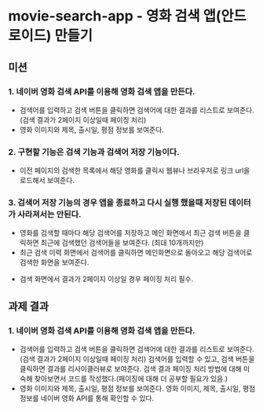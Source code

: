 # movie-search-app - 영화 검색 앱(안드로이드) 만들기

## 미션
### 1. 네이버 영화 검색 API를 이용해 영화 검색 앱을 만든다.
- 검색어를 입력하고 검색 버튼을 클릭하면 검색어에 대한 결과를 리스트로 보여준다.(검색 결과가 2페이지 이상일때 페이징 처리)
- 영화 이미지와 제목, 출시일, 평점 정보를 보여준다.

### 2. 구현할 기능은 검색 기능과 검색어 저장 기능이다.
- 이전 페이지의 검색한 목록에서 해당 영화를 클릭시 웹뷰나 브라우저로 링크 url을 로드해서 보여준다.

### 3. 검색어 저장 기능의 경우 앱을 종료하고 다시 실행 했을때 저장된 데이터가 사라져서는 안된다.
- 영화를 검색할 때마다 해당 검색어를 저장하고 메인 화면에서 최근 검색 버튼을 클릭하면 최근에 검색했던 검색어들을 보여준다. (최대 10개까지만)
- 최근 검색 이력 화면에서 검색어를 클릭하면 메인화면으로 돌아오고 해당 검색어로 검색한 화면을 보여준다.

* 검색 화면에서 결과가 2페이지 이상일 경우 페이징 처리 필수.

## 과제 결과
### 1. 네이버 영화 검색 API를 이용해 영화 검색 앱을 만든다.
- 검색어를 입력하고 검색 버튼을 클릭하면 검색어에 대한 결과를 리스트로 보여준다.(검색 결과가 2페이지 이상일때 페이징 처리)
검색어를 입력할 수 있고, 검색 버튼을 클릭하면 결과를 리사이클러뷰로 보여준다. 검색 결과 페이징 처리 방법에 대해 미숙해 찾아보면서 코드를 작성했다.(페이징에 대해 더 공부할 필요가 있음.)
- 영화 이미지와 제목, 출시일, 평점 정보를 보여준다.
영화 이미지, 제목, 출시일, 평점 정보를 네이버 영화 API를 통해 확인할 수 있다.
